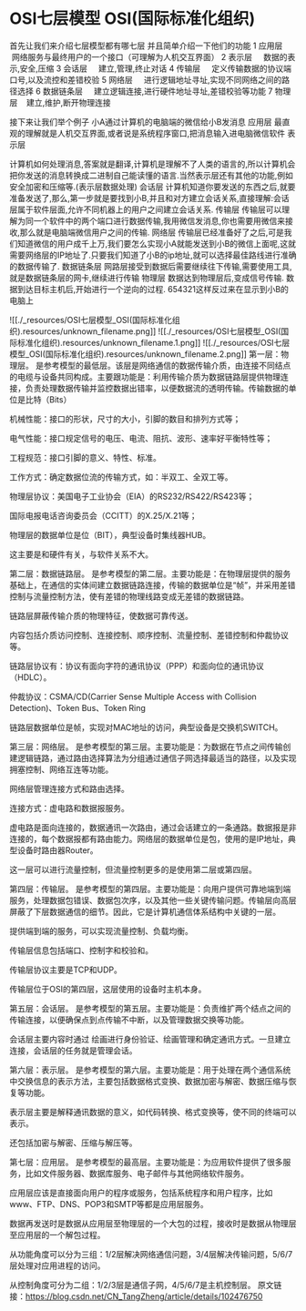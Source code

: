 # OSI七层模型 OSI(国际标准化组织)


首先让我们来介绍七层模型都有哪七层 并且简单介绍一下他们的功能
1 应用层     网络服务与最终用户的一个接口（可理解为人机交互界面）
2 表示层     数据的表示,安全,压缩
3 会话层     建立,管理,终止对话
4 传输层     定义传输数据的协议端口号,以及流控和差错校验
5 网络层     进行逻辑地址寻址,实现不同网络之间的路径选择
6 数据链条层     建立逻辑连接,进行硬件地址寻址,差错校验等功能
7 物理层    建立,维护,断开物理连接

接下来让我们举个例子
小A通过计算机的电脑端的微信给小B发消息
应用层
最直观的理解就是人机交互界面,或者说是系统程序窗口,把消息输入进电脑微信软件
表示层

计算机如何处理消息,答案就是翻译,计算机是理解不了人类的语言的,所以计算机会把你发送的消息转换成二进制自己能读懂的语言.当然表示层还有其他的功能,例如安全加密和压缩等.(表示层数据处理)
会话层
计算机知道你要发送的东西之后,就要准备发送了,那么,第一步就是要找到小B,并且和对方建立会话关系,直接理解:会话层属于软件层面,允许不同机器上的用户之间建立会话关系.
传输层
传输层可以理解为同一个软件中的两个端口进行数据传输,我用微信发消息,你也需要用微信来接收,那么就是电脑端微信用户之间的传输.
网络层
传输层已经准备好了之后,可是我们知道微信的用户成千上万,我们要怎么实现小A就能发送到小B的微信上面呢,这就需要网络层的IP地址了.只要我们知道了小B的ip地址,就可以选择最佳路线进行准确的数据传输了.
数据链条层
网路层接受到数据后需要继续往下传输,需要使用工具,就是数据链条层的网卡,继续进行传输
物理层
数据达到物理层后,变成信号传输.
数据到达目标主机后,开始进行一个逆向的过程.
654321这样反过来在显示到小B的电脑上

![[./_resources/OSI七层模型_OSI(国际标准化组织).resources/unknown_filename.png]]
![[./_resources/OSI七层模型_OSI(国际标准化组织).resources/unknown_filename.1.png]]
![[./_resources/OSI七层模型_OSI(国际标准化组织).resources/unknown_filename.2.png]]
第一层：物理层。
是参考模型的最低层。该层是网络通信的数据传输介质，由连接不同结点的电缆与设备共同构成。主要跟功能是：利用传输介质为数据链路层提供物理连接，负责处理数据传输并监控数据出错率，以便数据流的透明传输。传输数据的单位是比特（Bits）

机械性能：接口的形状，尺寸的大小，引脚的数目和排列方式等；

电气性能：接口规定信号的电压、电流、阻抗、波形、速率好平衡特性等；

工程规范：接口引脚的意义、特性、标准。

工作方式：确定数据位流的传输方式，如：半双工、全双工等。

物理层协议：美国电子工业协会（EIA）的RS232/RS422/RS423等；

国际电报电话咨询委员会（CCITT）的X.25/X.21等；

物理层的数据单位是位（BIT），典型设备时集线器HUB。

这主要是和硬件有关，与软件关系不大。

第二层：数据链路层。
是参考模型的第二层。主要功能是：在物理层提供的服务基础上，在通信的实体间建立数据链路连接，传输的数据单位是“帧”，并采用差错控制与流量控制方法，使有差错的物理线路变成无差错的数据链路。

链路层屏蔽传输介质的物理特征，使数据可靠传送。

内容包括介质访问控制、连接控制、顺序控制、流量控制、差错控制和仲裁协议等。

链路层协议有：协议有面向字符的通讯协议（PPP）和面向位的通讯协议（HDLC）。

仲裁协议：CSMA/CD(Carrier Sense Multiple Access with Collision Detection)、Token Bus、Token Ring

链路层数据单位是帧，实现对MAC地址的访问，典型设备是交换机SWITCH。

第三层：网络层。
是参考模型的第三层。主要功能是：为数据在节点之间传输创建逻辑链路，通过路由选择算法为分组通过通信子网选择最适当的路径，以及实现拥塞控制、网络互连等功能。

网络层管理连接方式和路由选择。

连接方式：虚电路和数据报服务。

虚电路是面向连接的，数据通讯一次路由，通过会话建立的一条通路。数据报是非连接的，每个数据报都有路由能力。网络层的数据单位是包，使用的是IP地址，典型设备时路由器Router。

这一层可以进行流量控制，但流量控制更多的是使用第二层或第四层。

第四层：传输层。
是参考模型的第四层。主要功能是：向用户提供可靠地端到端服务，处理数据包错误、数据包次序，以及其他一些关键传输问题。传输层向高层屏蔽了下层数据通信的细节。因此，它是计算机通信体系结构中关键的一层。

提供端到端的服务，可以实现流量控制、负载均衡。

传输层信息包括端口、控制字和校验和。

传输层协议主要是TCP和UDP。

传输层位于OSI的第四层，这层使用的设备时主机本身。

第五层：会话层。
是参考模型的第五层。主要功能是：负责维扩两个结点之间的传输连接，以便确保点到点传输不中断，以及管理数据交换等功能。

会话层主要内容时通过 绘画进行身份验证、绘画管理和确定通讯方式。一旦建立连接，会话层的任务就是管理会话。

第六层：表示层。
是参考模型的第六层。主要功能是：用于处理在两个通信系统中交换信息的表示方法，主要包括数据格式变换、数据加密与解密、数据压缩与恢复等功能。

表示层主要是解释通讯数据的意义，如代码转换、格式变换等，使不同的终端可以表示。

还包括加密与解密、压缩与解压等。

第七层：应用层。
是参考模型的最高层。主要功能是：为应用软件提供了很多服务，比如文件服务器、数据库服务、电子邮件与其他网络软件服务。

应用层应该是直接面向用户的程序或服务，包括系统程序和用户程序，比如www、FTP、DNS、POP3和SMTP等都是应用层服务。

数据再发送时是数据从应用层至物理层的一个大包的过程，接收时是数据从物理层至应用层的一个解包过程。

从功能角度可以分为三组：1/2层解决网络通信问题，3/4层解决传输问题，5/6/7层处理对应用进程的访问。

从控制角度可分为二组：1/2/3层是通信子网，4/5/6/7是主机控制层。
原文链接：<https://blog.csdn.net/CN_TangZheng/article/details/102476750>

